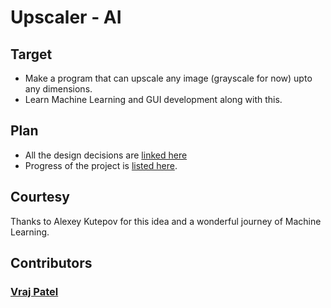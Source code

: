 # Upscaler - AI

## Target
- Make a program that can upscale any image (grayscale for now) upto any dimensions.
- Learn Machine Learning and GUI development along with this.

## Plan

- All the design decisions are [linked here](./docs/DESIGN%20CHOICES.md)
- Progress of the project is [listed here](./docs/PROGRESS.md).

## Courtesy

Thanks to Alexey Kutepov for this idea and a wonderful journey of Machine Learning.

## Contributors

### [__Vraj Patel__](https://github.com/vrajpat3ll)
